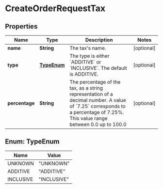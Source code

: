 
# CreateOrderRequestTax

## Properties
Name | Type | Description | Notes
------------ | ------------- | ------------- | -------------
**name** | **String** | The tax&#39;s name. |  [optional]
**type** | [**TypeEnum**](#TypeEnum) | The type is either &#x60;ADDITIVE&#x60; or &#x60;INCLUSIVE&#x60;.  The default is ADDITIVE. |  [optional]
**percentage** | **String** | The percentage of the tax, as a string representation of a decimal number.  A value of &#x60;7.25&#x60; corresponds to a percentage of 7.25%. This value range between 0.0 up to 100.0 |  [optional]


<a name="TypeEnum"></a>
## Enum: TypeEnum
Name | Value
---- | -----
UNKNOWN | &quot;UNKNOWN&quot;
ADDITIVE | &quot;ADDITIVE&quot;
INCLUSIVE | &quot;INCLUSIVE&quot;



